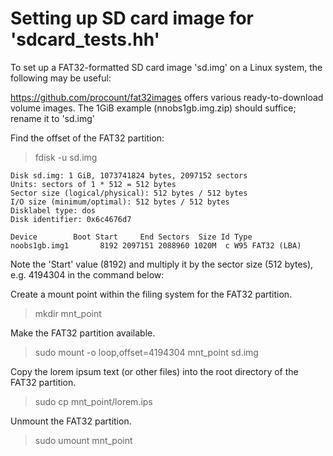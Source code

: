 # Setting up SD card image for 'sdcard_tests.hh'

To set up a FAT32-formatted SD card image 'sd.img' on a Linux system, the following
may be useful:

https://github.com/procount/fat32images offers various ready-to-download volume images.
The 1GiB example (nnobs1gb.img.zip) should suffice; rename it to 'sd.img'

Find the offset of the FAT32 partition:

> fdisk -u sd.img
```
Disk sd.img: 1 GiB, 1073741824 bytes, 2097152 sectors
Units: sectors of 1 * 512 = 512 bytes
Sector size (logical/physical): 512 bytes / 512 bytes
I/O size (minimum/optimal): 512 bytes / 512 bytes
Disklabel type: dos
Disk identifier: 0x6c4676d7

Device        Boot Start     End Sectors  Size Id Type
noobs1gb.img1       8192 2097151 2088960 1020M  c W95 FAT32 (LBA)
```

Note the 'Start' value (8192) and multiply it by the sector size (512 bytes),
e.g. 4194304 in the command below:

Create a mount point within the filing system for the FAT32 partition.
> mkdir mnt_point

Make the FAT32 partition available.
> sudo mount -o loop,offset=4194304 mnt_point sd.img

Copy the lorem ipsum text (or other files) into the root directory of the FAT32 partition.
> sudo cp <lorem file> mnt_point/lorem.ips

Unmount the FAT32 partition.
> sudo umount mnt_point

